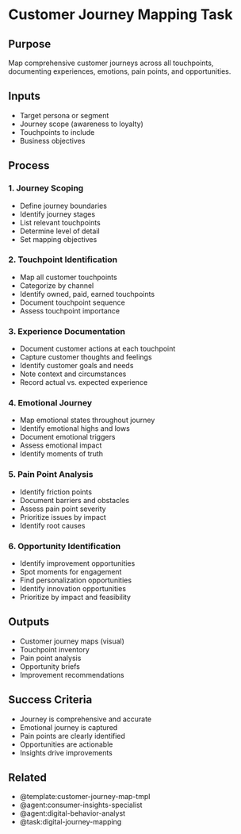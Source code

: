 
# Customer Journey Mapping Task

## Purpose
Map comprehensive customer journeys across all touchpoints, documenting experiences, emotions, pain points, and opportunities.

## Inputs
- Target persona or segment
- Journey scope (awareness to loyalty)
- Touchpoints to include
- Business objectives

## Process

### 1. Journey Scoping
- Define journey boundaries
- Identify journey stages
- List relevant touchpoints
- Determine level of detail
- Set mapping objectives

### 2. Touchpoint Identification
- Map all customer touchpoints
- Categorize by channel
- Identify owned, paid, earned touchpoints
- Document touchpoint sequence
- Assess touchpoint importance

### 3. Experience Documentation
- Document customer actions at each touchpoint
- Capture customer thoughts and feelings
- Identify customer goals and needs
- Note context and circumstances
- Record actual vs. expected experience

### 4. Emotional Journey
- Map emotional states throughout journey
- Identify emotional highs and lows
- Document emotional triggers
- Assess emotional impact
- Identify moments of truth

### 5. Pain Point Analysis
- Identify friction points
- Document barriers and obstacles
- Assess pain point severity
- Prioritize issues by impact
- Identify root causes

### 6. Opportunity Identification
- Identify improvement opportunities
- Spot moments for engagement
- Find personalization opportunities
- Identify innovation opportunities
- Prioritize by impact and feasibility

## Outputs
- Customer journey maps (visual)
- Touchpoint inventory
- Pain point analysis
- Opportunity briefs
- Improvement recommendations

## Success Criteria
- Journey is comprehensive and accurate
- Emotional journey is captured
- Pain points are clearly identified
- Opportunities are actionable
- Insights drive improvements

## Related
- @template:customer-journey-map-tmpl
- @agent:consumer-insights-specialist
- @agent:digital-behavior-analyst
- @task:digital-journey-mapping

